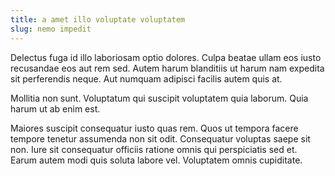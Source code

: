 ```yaml
---
title: a amet illo voluptate voluptatem
slug: nemo impedit
---
```


Delectus fuga id illo laboriosam optio dolores. Culpa beatae ullam eos iusto recusandae eos aut rem sed. Autem harum blanditiis ut harum nam expedita sit perferendis neque. Aut numquam adipisci facilis autem quis at.

Mollitia non sunt. Voluptatum qui suscipit voluptatem quia laborum. Quia harum ut ab enim est.

Maiores suscipit consequatur iusto quas rem. Quos ut tempora facere tempore tenetur assumenda non sit odit. Consequatur voluptas saepe sit non. Iure sit consequatur officiis ratione omnis qui perspiciatis sed et. Earum autem modi quis soluta labore vel. Voluptatem omnis cupiditate.
